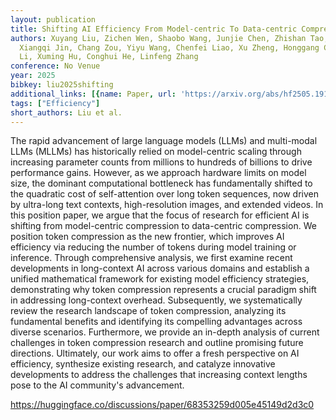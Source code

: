 ```yaml
---
layout: publication
title: Shifting AI Efficiency From Model-centric To Data-centric Compression
authors: Xuyang Liu, Zichen Wen, Shaobo Wang, Junjie Chen, Zhishan Tao, Yubo Wang,
  Xiangqi Jin, Chang Zou, Yiyu Wang, Chenfei Liao, Xu Zheng, Honggang Chen, Weijia
  Li, Xuming Hu, Conghui He, Linfeng Zhang
conference: No Venue
year: 2025
bibkey: liu2025shifting
additional_links: [{name: Paper, url: 'https://arxiv.org/abs/hf2505.19147'}]
tags: ["Efficiency"]
short_authors: Liu et al.
---
```

The rapid advancement of large language models (LLMs) and multi-modal LLMs (MLLMs) has historically relied on model-centric scaling through increasing parameter counts from millions to hundreds of billions to drive performance gains. However, as we approach hardware limits on model size, the dominant computational bottleneck has fundamentally shifted to the quadratic cost of self-attention over long token sequences, now driven by ultra-long text contexts, high-resolution images, and extended videos. In this position paper, we argue that the focus of research for efficient AI is shifting from model-centric compression to data-centric compression. We position token compression as the new frontier, which improves AI efficiency via reducing the number of tokens during model training or inference. Through comprehensive analysis, we first examine recent developments in long-context AI across various domains and establish a unified mathematical framework for existing model efficiency strategies, demonstrating why token compression represents a crucial paradigm shift in addressing long-context overhead. Subsequently, we systematically review the research landscape of token compression, analyzing its fundamental benefits and identifying its compelling advantages across diverse scenarios. Furthermore, we provide an in-depth analysis of current challenges in token compression research and outline promising future directions. Ultimately, our work aims to offer a fresh perspective on AI efficiency, synthesize existing research, and catalyze innovative developments to address the challenges that increasing context lengths pose to the AI community's advancement.

https://huggingface.co/discussions/paper/68353259d005e45149d2d3c0